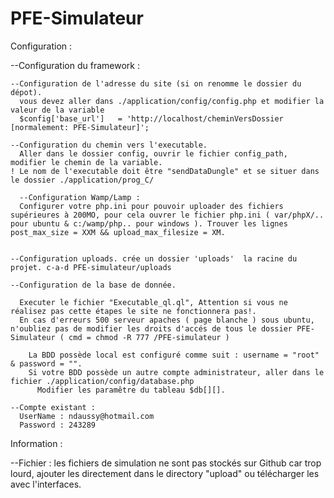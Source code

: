 PFE-Simulateur
==============


Configuration :

  --Configuration du framework :
  
    --Configuration de l'adresse du site (si on renomme le dossier du dépot).
      vous devez aller dans ./application/config/config.php et modifier la valeur de la variable 
      $config['base_url']	= 'http://localhost/cheminVersDossier [normalement: PFE-Simulateur]';

    --Configuration du chemin vers l'executable.
      Aller dans le dossier config, ouvrir le fichier config_path, modifier le chemin de la variable.
    ! Le nom de l'executable doit être "sendDataDungle" et se situer dans le dossier ./application/prog_C/
    
      --Configuration Wamp/Lamp :
      Configurer votre php.ini pour pouvoir uploader des fichiers supérieures à 200MO, pour cela ouvrer le fichier php.ini ( var/phpX/.. pour ubuntu & c:/wamp/php.. pour windows ). Trouver les lignes post_max_size = XXM && upload_max_filesize = XM.
    
    
    --Configuration uploads. crée un dossier 'uploads'  la racine du projet. c-a-d PFE-simulateur/uploads 
    
    --Configuration de la base de donnée.
      
      Executer le fichier "Executable_ql.ql", Attention si vous ne réalisez pas cette étapes le site ne fonctionnera pas!.
      En cas d'erreurs 500 serveur apaches ( page blanche ) sous ubuntu, n'oubliez pas de modifier les droits d'accés de tous le dossier PFE-Simulateur ( cmd = chmod -R 777 /PFE-simulateur )
      
        La BDD possède local est configuré comme suit : username = "root" & password = "".
        Si votre BDD possède un autre compte administrateur, aller dans le fichier ./application/config/database.php
          Modifier les paramêtre du tableau $db[][].
        
    --Compte existant :
      UserName : ndaussy@hotmail.com
      Password : 243289
  
  

      
Information : 

  --Fichier : les fichiers de simulation ne sont pas stockés sur Github car trop lourd, ajouter les directement dans le 
  directory "upload" ou télécharger les avec l'interfaces.

